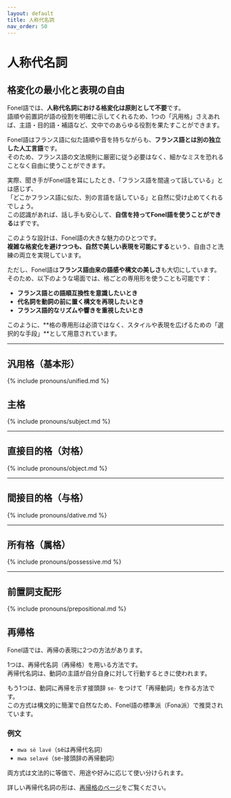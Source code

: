 ```yaml
---
layout: default
title: 人称代名詞
nav_order: 50
---
```


# 人称代名詞

## 格変化の最小化と表現の自由

Fonel語では、**人称代名詞における格変化は原則として不要**です。  
語順や前置詞が語の役割を明確に示してくれるため、1つの「汎用格」さえあれば、主語・目的語・補語など、文中でのあらゆる役割を果たすことができます。

Fonel語はフランス語に似た語順や音を持ちながらも、**フランス語とは別の独立した人工言語**です。  
そのため、フランス語の文法規則に厳密に従う必要はなく、細かなミスを恐れることなく自由に使うことができます。

実際、聞き手がFonel語を耳にしたとき、「フランス語を間違って話している」とは感じず、  
「どこかフランス語に似た、別の言語を話している」と自然に受け止めてくれるでしょう。  
この認識があれば、話し手も安心して、**自信を持ってFonel語を使うことができる**はずです。

このような設計は、Fonel語の大きな魅力のひとつです。  
**複雑な格変化を避けつつも、自然で美しい表現を可能にする**という、自由さと洗練の両立を実現しています。

ただし、Fonel語は**フランス語由来の語感や構文の美しさ**も大切にしています。  
そのため、以下のような場面では、格ごとの専用形を使うことも可能です：

- **フランス語との語順互換性を意識したいとき**  
- **代名詞を動詞の前に置く構文を再現したいとき**  
- **フランス語的なリズムや響きを重視したいとき**

このように、**格の専用形は必須ではなく、スタイルや表現を広げるための「選択的な手段」**として用意されています。

---

## 汎用格（基本形）

{% include pronouns/unified.md %}

## 主格

{% include pronouns/subject.md %}

---

## 直接目的格（対格）

{% include pronouns/object.md %}

---

## 間接目的格（与格）

{% include pronouns/dative.md %}

---

## 所有格（属格）

{% include pronouns/possessive.md %}

---

## 前置詞支配形

{% include pronouns/prepositional.md %}

## 再帰格

Fonel語では、再帰の表現に2つの方法があります。

1つは、再帰代名詞（再帰格）を用いる方法です。  
再帰代名詞は、動詞の主語が自分自身に対して行動するときに使われます。

もう1つは、動詞に再帰を示す接頭辞 `se-` をつけて「再帰動詞」を作る方法です。  
この方式は構文的に簡潔で自然なため、Fonel語の標準派（Fona派）で推奨されています。

### 例文

- `mwa së lavé`（sëは再帰代名詞）  
- `mwa selavé`（se-接頭辞の再帰動詞）

両方式は文法的に等価で、用途や好みに応じて使い分けられます。

詳しい再帰代名詞の形は、[再帰格のページ](./reflexive_case.md)をご覧ください。


